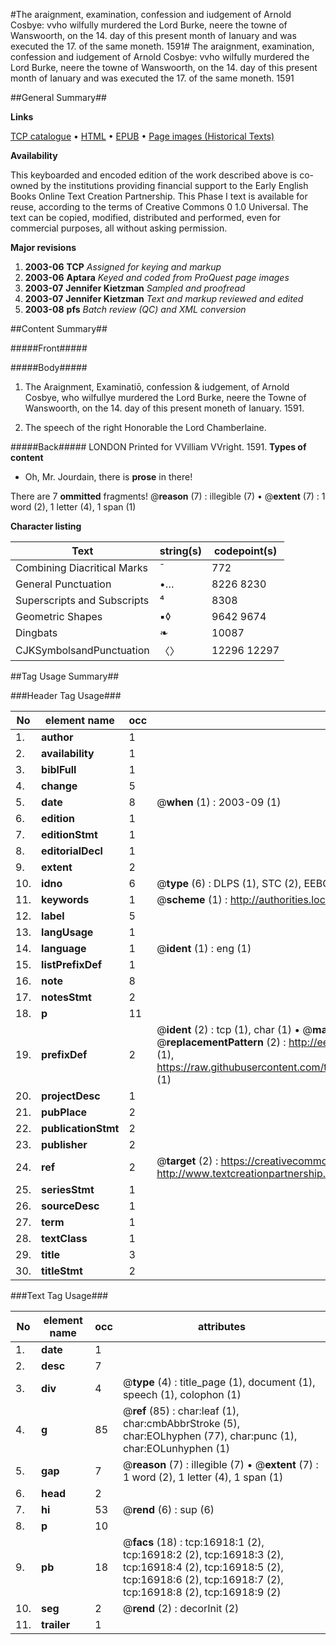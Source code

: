 #The araignment, examination, confession and iudgement of Arnold Cosbye: vvho wilfully murdered the Lord Burke, neere the towne of Wanswoorth, on the 14. day of this present month of Ianuary and was executed the 17. of the same moneth. 1591#
The araignment, examination, confession and iudgement of Arnold Cosbye: vvho wilfully murdered the Lord Burke, neere the towne of Wanswoorth, on the 14. day of this present month of Ianuary and was executed the 17. of the same moneth. 1591

##General Summary##

**Links**

[TCP catalogue](http://www.ota.ox.ac.uk/tcp/)  • 
[HTML](http://tei.it.ox.ac.uk/tcp/Texts-HTML/free/A19/A19385.html)  • 
[EPUB](http://tei.it.ox.ac.uk/tcp/Texts-EPUB/free/A19/A19385.epub) • 
[Page images (Historical Texts)](https://data.historicaltexts.jisc.ac.uk/view?pubId=eebo-99851632e&pageId=eebo-99851632e-16918-1)

**Availability**

This keyboarded and encoded edition of the
	       work described above is co-owned by the institutions
	       providing financial support to the Early English Books
	       Online Text Creation Partnership. This Phase I text is
	       available for reuse, according to the terms of Creative
	       Commons 0 1.0 Universal. The text can be copied,
	       modified, distributed and performed, even for
	       commercial purposes, all without asking permission.

**Major revisions**

1. __2003-06__ __TCP__ *Assigned for keying and markup*
1. __2003-06__ __Aptara__ *Keyed and coded from ProQuest page images*
1. __2003-07__ __Jennifer Kietzman__ *Sampled and proofread*
1. __2003-07__ __Jennifer Kietzman__ *Text and markup reviewed and edited*
1. __2003-08__ __pfs__ *Batch review (QC) and XML conversion*

##Content Summary##

#####Front#####

#####Body#####

1. The Araignment, Examinatiō,
confession & iudgement, of Arnold
Cosbye, who wilfullye murdered the Lord
Burke, neere the Towne of Wanswoorth, on
the 14. day of this present moneth of
Ianuary. 1591.

1. The speech of the right Honorable the
Lord Chamberlaine.

#####Back#####
LONDON
Printed for VVilliam VVright. 1591.
**Types of content**

  * Oh, Mr. Jourdain, there is **prose** in there!

There are 7 **ommitted** fragments! 
 @__reason__ (7) : illegible (7)  •  @__extent__ (7) : 1 word (2), 1 letter (4), 1 span (1)

**Character listing**


|Text|string(s)|codepoint(s)|
|---|---|---|
|Combining             Diacritical Marks|̄|772|
|General Punctuation|•…|8226 8230|
|Superscripts             and Subscripts|⁴|8308|
|Geometric Shapes|▪◊|9642 9674|
|Dingbats|❧|10087|
|CJKSymbolsandPunctuation|〈〉|12296 12297|

##Tag Usage Summary##

###Header Tag Usage###

|No|element name|occ|attributes|
|---|---|---|---|
|1.|__author__|1||
|2.|__availability__|1||
|3.|__biblFull__|1||
|4.|__change__|5||
|5.|__date__|8| @__when__ (1) : 2003-09 (1)|
|6.|__edition__|1||
|7.|__editionStmt__|1||
|8.|__editorialDecl__|1||
|9.|__extent__|2||
|10.|__idno__|6| @__type__ (6) : DLPS (1), STC (2), EEBO-CITATION (1), PROQUEST (1), VID (1)|
|11.|__keywords__|1| @__scheme__ (1) : http://authorities.loc.gov/ (1)|
|12.|__label__|5||
|13.|__langUsage__|1||
|14.|__language__|1| @__ident__ (1) : eng (1)|
|15.|__listPrefixDef__|1||
|16.|__note__|8||
|17.|__notesStmt__|2||
|18.|__p__|11||
|19.|__prefixDef__|2| @__ident__ (2) : tcp (1), char (1)  •  @__matchPattern__ (2) : ([0-9\-]+):([0-9IVX]+) (1), (.+) (1)  •  @__replacementPattern__ (2) : http://eebo.chadwyck.com/downloadtiff?vid=$1&page=$2 (1), https://raw.githubusercontent.com/textcreationpartnership/Texts/master/tcpchars.xml#$1 (1)|
|20.|__projectDesc__|1||
|21.|__pubPlace__|2||
|22.|__publicationStmt__|2||
|23.|__publisher__|2||
|24.|__ref__|2| @__target__ (2) : https://creativecommons.org/publicdomain/zero/1.0/ (1), http://www.textcreationpartnership.org/docs/. (1)|
|25.|__seriesStmt__|1||
|26.|__sourceDesc__|1||
|27.|__term__|1||
|28.|__textClass__|1||
|29.|__title__|3||
|30.|__titleStmt__|2||


###Text Tag Usage###

|No|element name|occ|attributes|
|---|---|---|---|
|1.|__date__|1||
|2.|__desc__|7||
|3.|__div__|4| @__type__ (4) : title_page (1), document (1), speech (1), colophon (1)|
|4.|__g__|85| @__ref__ (85) : char:leaf (1), char:cmbAbbrStroke (5), char:EOLhyphen (77), char:punc (1), char:EOLunhyphen (1)|
|5.|__gap__|7| @__reason__ (7) : illegible (7)  •  @__extent__ (7) : 1 word (2), 1 letter (4), 1 span (1)|
|6.|__head__|2||
|7.|__hi__|53| @__rend__ (6) : sup (6)|
|8.|__p__|10||
|9.|__pb__|18| @__facs__ (18) : tcp:16918:1 (2), tcp:16918:2 (2), tcp:16918:3 (2), tcp:16918:4 (2), tcp:16918:5 (2), tcp:16918:6 (2), tcp:16918:7 (2), tcp:16918:8 (2), tcp:16918:9 (2)|
|10.|__seg__|2| @__rend__ (2) : decorInit (2)|
|11.|__trailer__|1||
